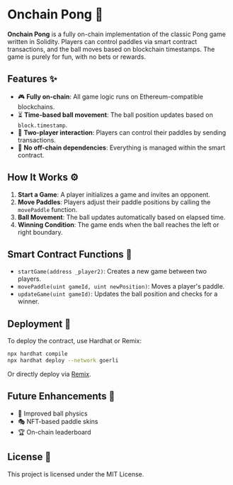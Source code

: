# Onchain Pong 🏓

**Onchain Pong** is a fully on-chain implementation of the classic Pong game written in Solidity. Players can control paddles via smart contract transactions, and the ball moves based on blockchain timestamps. The game is purely for fun, with no bets or rewards.

## Features ✨
- 🎮 **Fully on-chain**: All game logic runs on Ethereum-compatible blockchains.
- ⏳ **Time-based ball movement**: The ball position updates based on `block.timestamp`.
- 👤 **Two-player interaction**: Players can control their paddles by sending transactions.
- 🚀 **No off-chain dependencies**: Everything is managed within the smart contract.

## How It Works ⚙️
1. **Start a Game**: A player initializes a game and invites an opponent.
2. **Move Paddles**: Players adjust their paddle positions by calling the `movePaddle` function.
3. **Ball Movement**: The ball updates automatically based on elapsed time. 
4. **Winning Condition**: The game ends when the ball reaches the left or right boundary.

## Smart Contract Functions 📜 
- `startGame(address _player2)`: Creates a new game between two players.
- `movePaddle(uint gameId, uint newPosition)`: Moves a player's paddle.
- `updateGame(uint gameId)`: Updates the ball position and checks for a winner.

## Deployment 🚀
To deploy the contract, use Hardhat or Remix:
```sh
npx hardhat compile
npx hardhat deploy --network goerli
```
Or directly deploy via [Remix](https://remix.ethereum.org/).

## Future Enhancements 🔮
- 🔄 Improved ball physics
- 🎭 NFT-based paddle skins
- 🏆 On-chain leaderboard

## License 📝
This project is licensed under the MIT License.

